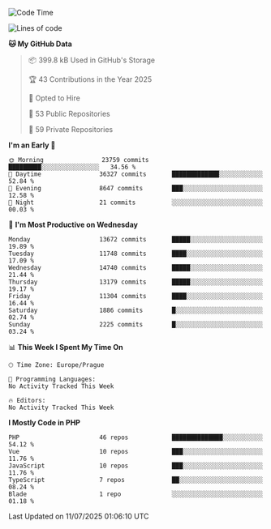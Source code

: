 <!--START_SECTION:waka-->
![Code Time](http://img.shields.io/badge/Code%20Time-1%2C584%20hrs%203%20mins-blue)

![Lines of code](https://img.shields.io/badge/From%20Hello%20World%20I%27ve%20Written-19.7%20million%20lines%20of%20code-blue)

**🐱 My GitHub Data** 

> 📦 399.8 kB Used in GitHub's Storage 
 > 
> 🏆 43 Contributions in the Year 2025
 > 
> 💼 Opted to Hire
 > 
> 📜 53 Public Repositories 
 > 
> 🔑 59 Private Repositories 
 > 
**I'm an Early 🐤** 

```text
🌞 Morning                23759 commits       █████████░░░░░░░░░░░░░░░░   34.56 % 
🌆 Daytime                36327 commits       █████████████░░░░░░░░░░░░   52.84 % 
🌃 Evening                8647 commits        ███░░░░░░░░░░░░░░░░░░░░░░   12.58 % 
🌙 Night                  21 commits          ░░░░░░░░░░░░░░░░░░░░░░░░░   00.03 % 
```
📅 **I'm Most Productive on Wednesday** 

```text
Monday                   13672 commits       █████░░░░░░░░░░░░░░░░░░░░   19.89 % 
Tuesday                  11748 commits       ████░░░░░░░░░░░░░░░░░░░░░   17.09 % 
Wednesday                14740 commits       █████░░░░░░░░░░░░░░░░░░░░   21.44 % 
Thursday                 13179 commits       █████░░░░░░░░░░░░░░░░░░░░   19.17 % 
Friday                   11304 commits       ████░░░░░░░░░░░░░░░░░░░░░   16.44 % 
Saturday                 1886 commits        █░░░░░░░░░░░░░░░░░░░░░░░░   02.74 % 
Sunday                   2225 commits        █░░░░░░░░░░░░░░░░░░░░░░░░   03.24 % 
```


📊 **This Week I Spent My Time On** 

```text
🕑︎ Time Zone: Europe/Prague

💬 Programming Languages: 
No Activity Tracked This Week

🔥 Editors: 
No Activity Tracked This Week
```

**I Mostly Code in PHP** 

```text
PHP                      46 repos            ██████████████░░░░░░░░░░░   54.12 % 
Vue                      10 repos            ███░░░░░░░░░░░░░░░░░░░░░░   11.76 % 
JavaScript               10 repos            ███░░░░░░░░░░░░░░░░░░░░░░   11.76 % 
TypeScript               7 repos             ██░░░░░░░░░░░░░░░░░░░░░░░   08.24 % 
Blade                    1 repo              ░░░░░░░░░░░░░░░░░░░░░░░░░   01.18 % 
```




 Last Updated on 11/07/2025 01:06:10 UTC
<!--END_SECTION:waka-->
<!--
**AlexKratky/AlexKratky** is a ✨ _special_ ✨ repository because its `README.md` (this file) appears on your GitHub profile.

Here are some ideas to get you started:

- 🔭 I’m currently working on ...
- 🌱 I’m currently learning ...
- 👯 I’m looking to collaborate on ...
- 🤔 I’m looking for help with ...
- 💬 Ask me about ...
- 📫 How to reach me: ...
- 😄 Pronouns: ...
- ⚡ Fun fact: ...
-->
